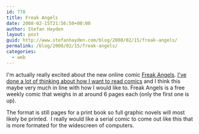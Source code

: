 ```yaml
---
id: 778
title: Freak Angels
date: 2008-02-15T21:56:50+00:00
author: Stefan Hayden
layout: post
guid: http://www.stefanhayden.com/blog/2008/02/15/freak-angels/
permalink: /blog/2008/02/15/freak-angels/
categories:
  - web
---
```

I'm actually really excited about the new online comic <a href="http://freakangels.com/">Freak Angels</a>. <a href="http://www.stefanhayden.com/blog/2008/02/02/state-of-the-comic-book-industry/">I've done a lot of thinking about how I want to read comics</a> and I think this maybe very much in line with how I would like to. Freak Angels is a free weekly comic that weighs in at around 6 pages each (only the first one is up).

The format is still pages for a print book so full graphic novels will most likely be printed.  I really would like a serial comic to come out like this that is more formated for the widescreen of computers.